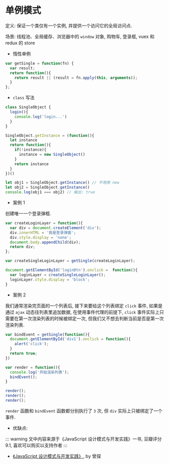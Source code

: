 # 单例模式

定义: 保证一个类仅有一个实例, 并提供一个访问它的全局访问点.

场景: 线程池、全局缓存、浏览器中的 `window` 对象, 购物车, 登录框, vuex 和 redux 的 store

- 惰性单例

```js
var getSingle = function(fn) {
  var result;
  return function(){
    return result || (result = fn.apply(this, arguments));
  }
};
```

- `class` 写法

```js
class SingleObject {
  login(){
    console.log('login...')
  }
}

SingleObject.getInstance = (function(){
  let instance
  return function(){
    if(!instance){
      instance = new SingleObject()
    }
    return instance
  }
})()

let obj1 = SingleObject.getInstance() // 不用用 new
let obj2 = SingleObject.getInstance()
console.log(obj1 === obj2) // 输出: true
```

- 案例 1

创建唯一一个登录弹框.

```js
var createLoginLayer = function(){
  var div = document.createElement('div');
  div.innerHTML = '我是登录弹窗';
  div.style.display = 'none';
  document.body.appendChild(div);
  return div;
};

var createSingleLoginLayer = getSingle(createLoginLayer);

document.getElementById('loginBtn').onclick =  function(){
  var loginLayer = createSingleLoginLayer();
  loginLayer.style.display = 'block';
}
```

- 案例 2

我们通常渲染完页面的一个列表后, 接下来要给这个列表绑定 `click` 事件, 如果是通过 `ajax` 动态往列表里追加数据, 在使用事件代理的前提下, `click` 事件实际上只需要在第一次渲染列表的时候被绑定一次, 但我们又不想去判断当前是否是第一次渲染列表.

```js
var bindEvent = getSingle(function(){
  document.getElementById('div1').onclick = function(){
    alert('click');
  }
  return true;
})

var render = function(){
  console.log('开始渲染列表');
  bindEvent();
}

render();
render();
render();
```

`render` 函数和 `bindEvent` 函数都分别执行了 `3` 次, 但 `div` 实际上只被绑定了一个事件.

- 优缺点:

::: warning
文中内容来源于《JavaScript 设计模式与开发实践》一书, 豆瓣评分 9.1, 喜欢可以购买以支持作者
:::

- [《JavaScript 设计模式与开发实践》](https://book.douban.com/subject/26382780/), by 曾探